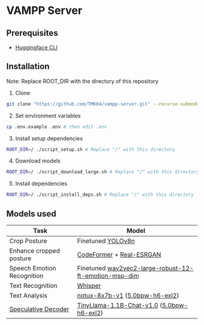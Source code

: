 # VAMPP Server

## Prerequisites

- [Huggingface CLI](https://huggingface.co/docs/huggingface_hub/guides/cli)

## Installation

Note: Replace ROOT_DIR with the directory of this repository

1. Clone

```sh
git clone "https://github.com/TMK04/vampp-server.git" --recurse-submodules -j8
```

2. Set environment variables

```sh
cp .env.example .env # then edit .env
```

3. Install setup dependencies

```sh
ROOT_DIR=/ ./script_setup.sh # Replace "/" with this directory
```

4. Download models

```sh
ROOT_DIR=/ ./script_download_large.sh # Replace "/" with this directory
```

5. Install dependencies

```sh
ROOT_DIR=/ ./script_install_deps.sh # Replace "/" with this directory
```

## Models used

| Task                       | Model                                                                                                                                                                                |
|----------------------------|--------------------------------------------------------------------------------------------------------------------------------------------------------------------------------------|
| Crop Posture               | Finetuned [YOLOv8n](https://github.com/ultralytics/ultralytics)                                                                                                                      |
| Enhance cropped posture    | [CodeFormer](https://github.com/sczhou/CodeFormer) + [Real-ESRGAN](https://github.com/xinntao/Real-ESRGAN)                                                                           |
| Speech Emotion Recognition | Finetuned [wav2vec2-large-robust-12-ft-emotion-msp-dim](https://huggingface.co/audeering/wav2vec2-large-robust-12-ft-emotion-msp-dim)                                                |
| Text Recognition           | [Whisper](https://github.com/openai/whisper)                                                                                                                                         |
| Text Analysis              | [notux-8x7b-v1](https://huggingface.co/jondurbin/bagel-dpo-7b-v0.4) ([5.0bpw-h6-exl2](https://huggingface.co/LoneStriker/bagel-dpo-7b-v0.4-5.0bpw-h6-exl2))                          |
| [Speculative Decoder][SD]  | [TinyLlama-1.1B-Chat-v1.0](https://huggingface.co/TinyLlama/TinyLlama-1.1B-Chat-v1.0) ([5.0bpw-h6-exl2](https://huggingface.co/LoneStriker/TinyLlama-1.1B-Chat-v1.0-5.0bpw-h6-exl2)) |

[SD]: https://arxiv.org/abs/2211.17192

